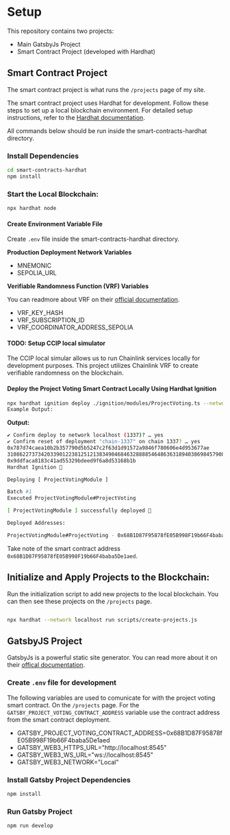 # Setup

This repository contains two projects:

- Main GatsbyJs Project
- Smart Contract Project (developed with Hardhat)

## Smart Contract Project

The smart contract project is what runs the `/projects` page of my site.

The smart contract project uses Hardhat for development. Follow these steps to set up a local blockchain environment. For detailed setup instructions, refer to the [Hardhat documentation](https://hardhat.org/docs).

All commands below should be run inside the smart-contracts-hardhat directory.

### Install Dependencies

```bash
cd smart-contracts-hardhat
npm install
```

### Start the Local Blockchain:

```bash
npx hardhat node
```

#### Create Environment Variable File

Create `.env` file inside the smart-contracts-hardhat directory.

**Production Deployment Network Variables**

- MNEMONIC
- SEPOLIA_URL

**Verifiable Randomness Function (VRF) Variables**

You can readmore about VRF on their [official documentation](https://docs.chain.link/vrf).

- VRF_KEY_HASH
- VRF_SUBSCRIPTION_ID
- VRF_COORDINATOR_ADDRESS_SEPOLIA

#### TODO: Setup CCIP local simulator

The CCIP local simular allows us to run Chainlink services locally for development purposes. This project utilizes Chainlink VRF to create verifiable randomness on the blockchain.

#### Deploy the Project Voting Smart Contract Locally Using Hardhat Ignition

```bash
npx hardhat ignition deploy ./ignition/modules/ProjectVoting.ts --network localhost --reset
Example Output:
```

**Output:**

```bash
✔ Confirm deploy to network localhost (1337)? … yes
✔ Confirm reset of deployment "chain-1337" on chain 1337? … yes
0x787d74caea10b2b357790d5b5247c2f63d1d91572a9846f780606e4d953677ae
31086227373420339012238125121383490468463288885464863631894038698457908591621
0x9ddfaca8183c41ad55329bdeed9f6a8d53168b1b
Hardhat Ignition 🚀

Deploying [ ProjectVotingModule ]

Batch #1
Executed ProjectVotingModule#ProjectVoting

[ ProjectVotingModule ] successfully deployed 🚀

Deployed Addresses:

ProjectVotingModule#ProjectVoting - 0x68B1D87F95878fE05B998F19b66F4baba5De1aed
```

Take note of the smart contract address `0x68B1D87F95878fE05B998F19b66F4baba5De1aed`.

## Initialize and Apply Projects to the Blockchain:

Run the initialization script to add new projects to the local blockchain. You can then see these projects on the `/projects` page.

```bash

npx hardhat --network localhost run scripts/create-projects.js
```

## GatsbyJS Project

GatsbyJs is a powerful static site generator. You can read more about it on their [offical documentation](https://www.gatsbyjs.com/docs).

### Create `.env` file for development

The following variables are used to comunicate for with the project voting smart contract. On the `/projects` page. For the `GATSBY_PROJECT_VOTING_CONTRACT_ADDRESS` variable use the contract address from the smart contract deployment.

- GATSBY_PROJECT_VOTING_CONTRACT_ADDRESS=0x68B1D87F95878fE05B998F19b66F4baba5De1aed
- GATSBY_WEB3_HTTPS_URL="http://localhost:8545"
- GATSBY_WEB3_WS_URL="ws://localhost:8545"
- GATSBY_WEB3_NETWORK="Local"

### Install Gatsby Project Dependencies

```bash
npm install
```

### Run Gatsby Project

```bash
npm run develop
```
